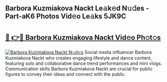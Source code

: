 ## Barbora Kuzmiakova Nackt Le𝚊k𝚎d N𝚞𝚍es - Part-aK6 Photos Vid𝚎o Le𝚊ks 5JK9C

# <h2><a href="http://fb0jo1.evod.top/?m=Barbora+Kuzmiakova+Nackt">🔗 👉🔴 Barbora Kuzmiakova Nackt Vid𝚎o Ph𝚘t𝚘s</a></h2>

[![Barbora Kuzmiakova Nackt N𝚞d𝚎s](https://i.imgur.com/8V9OHl7.gif)](http://fb0jo1.evod.top/?m=Barbora+Kuzmiakova+Nackt)
Social media influencer Barbora Kuzmiakova Nackt who creates engaging lifestyle and dance content, featuring solo and collaborative dance trend performances and mini vlogs. Communication skills Barbora Kuzmiakova Nackt are crucial for public figures to convey their ideas and connect with the public. 
